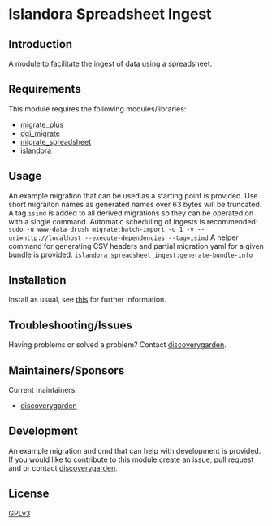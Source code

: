 # Islandora Spreadsheet Ingest

## Introduction

A module to facilitate the ingest of data using a spreadsheet.

## Requirements

This module requires the following modules/libraries:

* [migrate_plus](https://www.drupal.org/project/migrate_plus)
* [dgi_migrate](https://github.com/discoverygarden/dgi_migrate)
* [migrate_spreadsheet](https://www.drupal.org/project/migrate_spreadsheet)
* [islandora](https://github.com/Islandora/islandora/tree/8.x-1.x)

## Usage

An example migration that can be used as a starting point is provided.
Use short migraiton names as generated names over 63 bytes will be truncated.
A tag `isimd` is added to all derived migrations so they can be operated on
with a single command.
Automatic scheduling of ingests is recommended:
`sudo -u www-data drush migrate:batch-import -u 1 -v --uri=http://localhost --execute-dependencies --tag=isimd`
A helper command for generating CSV headers and partial migration yaml for a
given bundle is provided.
`islandora_spreadsheet_ingest:generate-bundle-info`

## Installation

Install as usual, see
[this](https://drupal.org/documentation/install/modules-themes/modules-8) for
further information.

## Troubleshooting/Issues

Having problems or solved a problem? Contact
[discoverygarden](http://support.discoverygarden.ca).

## Maintainers/Sponsors

Current maintainers:

* [discoverygarden](http://www.discoverygarden.ca)

## Development

An example migration and cmd that can help with development is provided.
If you would like to contribute to this module create an issue, pull request
and or contact
[discoverygarden](http://support.discoverygarden.ca).

## License

[GPLv3](http://www.gnu.org/licenses/gpl-3.0.txt)
